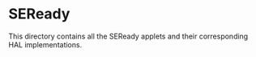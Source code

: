 # SEReady

This directory contains all the SEReady applets and their corresponding HAL implementations.
